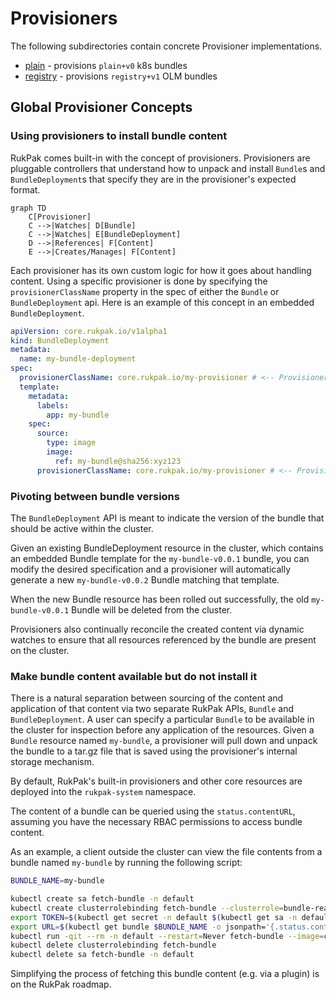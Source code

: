 # Provisioners

The following subdirectories contain concrete Provisioner implementations.

- [plain](plain/README.md) - provisions `plain+v0` k8s bundles
- [registry](registry/README.md) - provisions `registry+v1` OLM bundles

## Global Provisioner Concepts

### Using provisioners to install bundle content
RukPak comes built-in with the concept of provisioners. Provisioners are pluggable controllers that understand how to unpack and install
`Bundle`s and `BundleDeployment`s that specify they are in the provisioner's expected format.

```mermaid
graph TD
    C[Provisioner]
    C -->|Watches| D[Bundle]
    C -->|Watches| E[BundleDeployment]
    D -->|References| F[Content]
    E -->|Creates/Manages| F[Content]
```

Each provisioner has its own custom logic for how it goes about handling content. Using a specific provisioner is done by specifying the `provisionerClassName` property in the spec of either the `Bundle` or `BundleDeployment` api. Here is an example of this concept in an embedded `BundleDeployment`.

```yaml
apiVersion: core.rukpak.io/v1alpha1
kind: BundleDeployment
metadata:
  name: my-bundle-deployment
spec:
  provisionerClassName: core.rukpak.io/my-provisioner # <-- Provisioner for the BundleDeployment
  template:
    metadata:
      labels:
        app: my-bundle
    spec:
      source:
        type: image
        image:
          ref: my-bundle@sha256:xyz123
      provisionerClassName: core.rukpak.io/my-provisioner # <-- Provisioner for the Bundle
```

### Pivoting between bundle versions

The `BundleDeployment` API is meant to indicate the version of the bundle that should be active within the cluster.

Given an existing BundleDeployment resource in the cluster, which contains an embedded Bundle template for the
`my-bundle-v0.0.1` bundle, you can modify the desired specification and a provisioner will automatically generate
a new `my-bundle-v0.0.2` Bundle matching that template.

When the new Bundle resource has been rolled out successfully, the old `my-bundle-v0.0.1` Bundle will be deleted from the cluster.

Provisioners also continually reconcile the created content via dynamic watches to ensure that all
resources referenced by the bundle are present on the cluster.

### Make bundle content available but do not install it

There is a natural separation between sourcing of the content and application of that content via two separate RukPak
APIs, `Bundle` and `BundleDeployment`. A user can specify a particular `Bundle` to be available in the cluster for
inspection before any application of the resources. Given a `Bundle` resource named `my-bundle`, a provisioner
will pull down and unpack the bundle to a tar.gz file that is saved using the provisioner's internal storage mechanism.

By default, RukPak's built-in provisioners and other core resources are deployed into the `rukpak-system` namespace.

The content of a bundle can be queried using the `status.contentURL`, assuming you have the necessary
RBAC permissions to access bundle content.

As an example, a client outside the cluster can view the file contents from a bundle named `my-bundle` by running
the following script:

```bash
BUNDLE_NAME=my-bundle

kubectl create sa fetch-bundle -n default
kubectl create clusterrolebinding fetch-bundle --clusterrole=bundle-reader --serviceaccount=default:fetch-bundle
export TOKEN=$(kubectl get secret -n default $(kubectl get sa -n default fetch-bundle -o jsonpath='{.secrets[0].name}') -o jsonpath='{.data.token}' | base64 -d)
export URL=$(kubectl get bundle $BUNDLE_NAME -o jsonpath='{.status.contentURL}')
kubectl run -qit --rm -n default --restart=Never fetch-bundle --image=curlimages/curl --overrides='{ "spec": { "serviceAccount": "fetch-bundle" }  }' --command -- curl -sSLk -H "Authorization: Bearer $TOKEN" -o - $URL | tar ztv
kubectl delete clusterrolebinding fetch-bundle
kubectl delete sa fetch-bundle -n default
```

Simplifying the process of fetching this bundle content (e.g. via a plugin) is on the RukPak roadmap.

